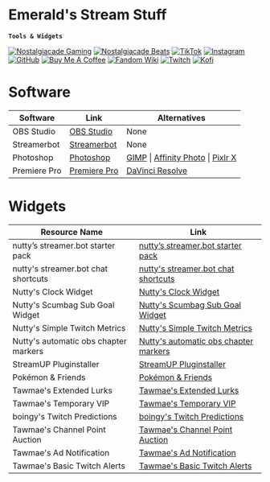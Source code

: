 # Emerald's Stream Stuff

**`Tools & Widgets`**

[![Nostalgiacade Gaming](https://img.shields.io/badge/Nostalgiacade_Gaming-ff0000?style=for-the-badge&logo=YouTube&logoColor=ffffff)](https://www.youtube.com/@nostalgiacade) [![Nostalgiacade Beats](https://img.shields.io/badge/Nostalgiacade_Beats-ff0000?style=for-the-badge&logo=YouTube&logoColor=ffffff)](https://www.youtube.com/channel/UCDPWZIa6af90b7l3RUScLQA) [![TikTok](https://img.shields.io/badge/TikTok-000000?style=for-the-badge&logo=tiktok&logoColor=ffffff)](https://www.tiktok.com/@nostalgiacadebeats) [![Instagram](https://img.shields.io/badge/Instagram-E4405F?style=for-the-badge&logo=instagram&logoColor=ffffff)](https://www.instagram.com/emerald_voidxv/)  [![GitHub](https://img.shields.io/badge/GitHub-181717?style=for-the-badge&logo=GitHub&logoColor=ffffff)](https://github.com/EmeraldVoid) [![Buy Me A Coffee](https://img.shields.io/badge/Buy_Me_A_Coffee-FFDD00?style=for-the-badge&logo=Buy+Me+A+Coffee&logoColor=ffffff)](https://www.buymeacoffee.com/frostkurti0) [![Fandom Wiki](https://img.shields.io/badge/Fandom_Wiki-FA005A?style=for-the-badge&logo=fandom&logoColor=ffffff)](https://notalgiacade-beats.fandom.com/wiki/Notalgiacade_Beats_Wiki) [![Twitch](https://img.shields.io/badge/Twitch-9146FF?style=for-the-badge&logo=twitch&logoColor=ffffff)](https://www.twitch.tv/emerald_void) [![Kofi](https://img.shields.io/badge/Kofi-FF6433?style=for-the-badge&logo=kofi&logoColor=ffffff)](Ko-fi.com/atomicquillpublishing)

# Software

| Software          | Link                                                                                                               | Alternatives                                                                                 |
|-------------------|-------------------------------------------------------------------------------------------------------------------|---------------------------------------------------------------------------------------------|
| OBS Studio        | [OBS Studio](https://obsproject.com/)                                                                             | None                                                                                        |
| Streamerbot       | [Streamerbot](https://streamer.bot/)                                                                              | None                                                                                        |
| Photoshop         | [Photoshop](https://www.adobe.com/products/photoshop.html)                                                       | [GIMP](https://www.gimp.org/) \| [Affinity Photo](https://affinity.serif.com/en-us/photo/) \| [Pixlr X](https://pixlr.com/express/) |
| Premiere Pro      | [Premiere Pro](https://www.adobe.com/products/premiere.html)                                                     | [DaVinci Resolve](https://www.blackmagicdesign.com/event/davinciresolvedownload)            |

# Widgets

| Resource Name                               | Link                                                                                                              |
|--------------------------------------------|------------------------------------------------------------------------------------------------------------------|
| nutty’s streamer.bot starter pack          | [nutty’s streamer.bot starter pack](https://malachite-arithmetic-3b1.notion.site/nutty-s-streamer-bot-starter-pack-17719969b237802588aae6350751caf3) |
| nutty's streamer.bot chat shortcuts         | [nutty's streamer.bot chat shortcuts](https://malachite-arithmetic-3b1.notion.site/nutty-s-streamer-bot-chat-shortcuts-13119969b23780de8950e9748c4f347b) |
| Nutty's Clock Widget                        | [Nutty's Clock Widget](https://malachite-arithmetic-3b1.notion.site/nutty-s-clock-widget-13819969b23780d3aa66cbe3d9ee3365) |
| Nutty's Scumbag Sub Goal Widget             | [Nutty's Scumbag Sub Goal Widget](https://malachite-arithmetic-3b1.notion.site/scumbag-sub-goal-widget-16019969b237809bbecdd3dc36b5befe) |
| Nutty's Simple Twitch Metrics               | [Nutty's Simple Twitch Metrics](https://malachite-arithmetic-3b1.notion.site/simple-twitch-metrics-16019969b23780fe9c40cf3a40a5bb41) |
| Nutty's automatic obs chapter markers       | [Nutty's automatic obs chapter markers](https://malachite-arithmetic-3b1.notion.site/automatic-obs-chapter-markers-16d19969b23780dba8ebd6d3c90977e6) |
| StreamUP Pluginstaller                      | [StreamUP Pluginstaller](https://streamup.tips/product/pluginstaller)                                             |
| Pokémon & Friends                           | [Pokémon & Friends](https://streamup.tips/product/pokemon-cloud)                                                  |
| Tawmae's Extended Lurks                     | [Tawmae's Extended Lurks](https://tawmae.github.io/extended_lurks.html)                                           |
| Tawmae's Temporary VIP                      | [Tawmae's Temporary VIP](https://tawmae.github.io/temporary_vip.html)                                             |
| boingy's Twitch Predictions                 | [boingy's Twitch Predictions](https://www.boingy.co.uk/predictions)                                               |
| Tawmae's Channel Point Auction              | [Tawmae's Channel Point Auction](https://tawmae.github.io/channel_point_auction.html)                             |
| Tawmae's Ad Notification                    | [Tawmae's Ad Notification](https://tawmae.github.io/ads.html)                                                     |
| Tawmae's Basic Twitch Alerts                | [Tawmae's Basic Twitch Alerts](https://tawmae.github.io/basic_twitch_alerts.html)                                  |
